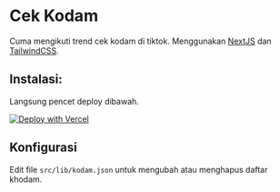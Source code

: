 # Cek Kodam

Cuma mengikuti trend cek kodam di tiktok. Menggunakan [NextJS](https://nextjs.org/) dan [TailwindCSS](https://tailwindcss.com/).

## Instalasi:

Langsung pencet deploy dibawah.

[![Deploy with Vercel](https://vercel.com/button)](https://vercel.com/new/clone?repository-url=https%3A%2F%2Fgithub.com%2Ffarizrifqi%2Fcek-khodam)

## Konfigurasi

Edit file `src/lib/kodam.json` untuk mengubah atau menghapus daftar khodam.
